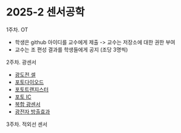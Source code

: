 # 2025-2 센서공학

1주차. OT
- 학생은 github 아이디를 교수에게 제출 -> 교수는 저장소에 대한 권한 부여
- 교수는 조 편성 결과를 학생들에게 공지 (조당 3명씩)

2주차. 광센서
- [광도전 셀](광센서/광도전_셀.md)
- [포토다이오드](광센서/포토다이오드.md)
- [포토트랜지스터](광센서/포토트랜지스터.md)
- [포토 IC](광센서/포토_IC.md)
- [복합 광센서](광센서/복합_광센서.md)
- [광전자 방출효과](광센서/광전자_방출효과.md)

3주차. 적외선 센서
